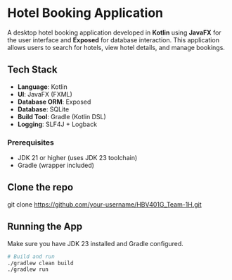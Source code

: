 # Hotel Booking Application

A desktop hotel booking application developed in **Kotlin** using **JavaFX** for the user interface and **Exposed** for database interaction. This application allows users to search for hotels, view hotel details, and manage bookings.

## Tech Stack

- **Language**: Kotlin
- **UI**: JavaFX (FXML)
- **Database ORM**: Exposed
- **Database**: SQLite
- **Build Tool**: Gradle (Kotlin DSL)
- **Logging**: SLF4J + Logback



### Prerequisites

- JDK 21 or higher (uses JDK 23 toolchain)
- Gradle (wrapper included)

## Clone the repo
git clone https://github.com/your-username/HBV401G_Team-1H.git

## Running the App

Make sure you have JDK 23 installed and Gradle configured.

```bash
# Build and run
./gradlew clean build
./gradlew run


